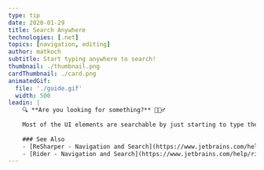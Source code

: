 ```yaml
---
type: tip
date: 2020-01-29
title: Search Anywhere
technologies: [.net]
topics: [navigation, editing]
author: matkoch
subtitle: Start typing anywhere to search!
thumbnail: ./thumbnail.png
cardThumbnail: ./card.png
animatedGif:
  file: './guide.gif'
  width: 500
leadin: |
    🔍 **Are you looking for something?** 🤷🏻‍♂️
    
    Most of the UI elements are searchable by just starting to type the search term. This includes the solution explorer, recent files popup, find usages window and many more. Try it next time!️️️ 🕵🏻‍♀️
    
    ### See Also
    - [ReSharper - Navigation and Search](https://www.jetbrains.com/help/resharper/Navigation_and_Search__Index.html)
    - [Rider - Navigation and Search](https://www.jetbrains.com/help/rider/Navigation_and_Search__Index.html)
---
```

